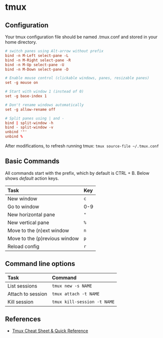 # tmux

## Configuration

Your tmux configuration file should be named .tmux.conf and stored in your home directory.

```conf
# switch panes using Alt-arrow without prefix
bind -n M-Left select-pane -L
bind -n M-Right select-pane -R
bind -n M-Up select-pane -U
bind -n M-Down select-pane -D

# Enable mouse control (clickable windows, panes, resizable panes)
set -g mouse on

# Start with window 1 (instead of 0)
set -g base-index 1

# Don't rename windows automatically
set -g allow-rename off

# Split panes using | and -
bind | split-window -h
bind - split-window -v
unbind '"'
unbind %
```

After modifications, to refresh running tmux: `tmux source-file ~/.tmux.conf`

## Basic Commands

All commands start with the prefix, which by default is CTRL + B. Below shows *default* action keys.

| Task                          | Key             |
| :---                          | :---            |
| New window                    | `c`             |
| Go to window                  | 0-9             |
| New horizontal pane           | `"`             |
| New vertical pane             | `%`             |
| Move to the (n)ext window     | `n`             |
| Move to the (p)revious window | `p`             |
| Reload config                 | `r`             |

## Command line options

| Task              | Command                     |
| :---              | :---                        |
| List sessions     | `tmux new -s NAME`          |
| Attach to session | `tmux attach -t NAME`       |
| Kill session      | `tmux kill-session -t NAME` |

## References

- [Tmux Cheat Sheet & Quick Reference](https://tmuxcheatsheet.com/)
